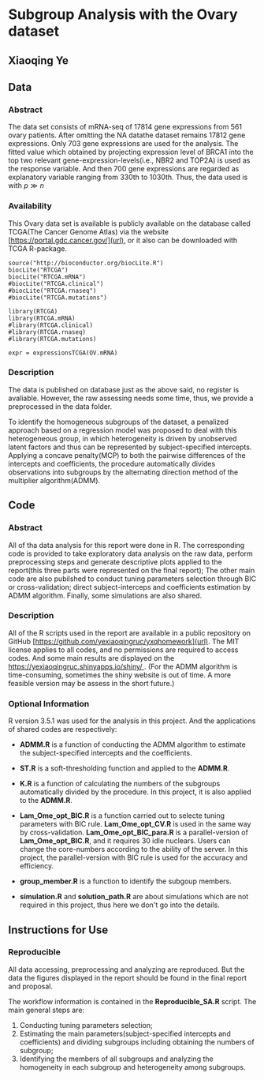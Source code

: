 # Subgroup Analysis with the Ovary dataset
## Xiaoqing Ye

## Data
### Abstract
The data set consists of mRNA-seq of 17814 gene expressions from 561 ovary patients. After omitting the NA datathe dataset remains 17812 gene expressions. Only 703 gene expressions are used for the analysis. The fitted value which obtained by projecting expression level of BRCA1 into the top two relevant gene-expression-levels(i.e., NBR2 and TOP2A) is used as the response variable. And then 700 gene expressions are regarded as explanatory variable ranging from 330th to 1030th. Thus, the data used is with $p\gg n$

### Availability
This Ovary data set is available is publicly available on the database called TCGA(The Cancer Genome Atlas) via the website [https://portal.gdc.cancer.gov/](url), or it also can be downloaded with TCGA R-package.
```{R, eval=F}
source("http://bioconductor.org/biocLite.R")
biocLite("RTCGA")
biocLite("RTCGA.mRNA")
#biocLite("RTCGA.clinical")
#biocLite("RTCGA.rnaseq")
#biocLite("RTCGA.mutations")

library(RTCGA)
library(RTCGA.mRNA)
#library(RTCGA.clinical)
#library(RTCGA.rnaseq)
#library(RTCGA.mutations)

expr = expressionsTCGA(OV.mRNA) 
```


### Description
The data is published on database just as the above said, no register is avaliable. However, the raw assessing needs some time, thus, we provide a preprocessed in the data folder.

To identify the homogeneous subgroups of the dataset, a penalized approach based on a regression model was proposed to deal with this heterogeneous group, in which heterogeneity is driven by unobserved latent factors and thus can be represented by subject-specified intercepts. Applying a concave penalty(MCP) to both the pairwise differences of the intercepts and coefficients, the procedure automatically divides observations into subgroups by the alternating direction method of the multiplier algorithm(ADMM).

## Code
### Abstract
All of tha data analysis for this report were done in R. The corresponding code is provided to take exploratory data analysis on the raw data, perform preprocessing steps and generate descriptive plots applied to the report(this three parts were represented on the final report); The other main code are also pubilshed to conduct tuning parameters selection through BIC or cross-validation; direct subject-interceps and coefficients estimation by ADMM algorithm. Finally, some simulations are also shared.

### Description
All of the R scripts used in the report are available in a public repository on GitHub [https://github.com/yexiaoqingruc/yxqhomework](url). The MIT license applies to all codes, and no permissions are required to access codes. And some main results are displayed on the [https://yexiaoqingruc.shinyapps.io/shiny/ ](url). (For the ADMM algorithm is time-consuming, sometimes the shiny website is out of time. A more feasible version may be assess in the short future.)

### Optional Information

R version 3.5.1 was used for the analysis in this project. And the applications of shared codes are respectively: 

- **ADMM.R** is a function of conducting the ADMM algorithm to estimate the subject-specified intercepts and the coefficients. 

- **ST.R** is a soft-thresholding function and applied to the **ADMM.R**.

- **K.R** is a function of calculating the numbers of the subgroups automatically divided by the procedure. In this project, it is also applied to the **ADMM.R**.

- **Lam_Ome_opt_BIC.R** is a function carried out to selecte tuning parameters with BIC rule. **Lam_Ome_opt_CV.R** is used in the same way by cross-validation. **Lam_Ome_opt_BIC_para.R** is a parallel-version of **Lam_Ome_opt_BIC.R**, and it requires 30 idle nuclears. Users can change the core-numbers according to the ability of the server. In this project, the parallel-version with BIC rule is used for the accuracy and efficiency.

- **group_member.R** is a function to identify the subgoup members.

- **simulation.R** and **solution_path.R** are about simulations which are not required in this project, thus here we don't go into the details.

## Instructions for Use
### Reproducible
All data accessing, preprocessing and analyzing are reproduced. But the data the figures displayed in the report should be found in the final report and proposal.

The workflow information is contained in the **Reproducible_SA.R** script. The main general steps are:

1. Conducting tuning parameters selection;
2. Estimating the main parameters(subject-specified intercepts and coefficients) and dividing subgroups including obtaining the numbers of subgroup;
3. Identifying the members of all subgroups and analyzing the homogeneity in each subgroup and heterogeneity among subgroups.
